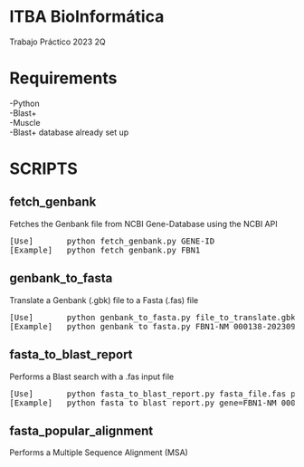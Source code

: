 # ITBA BioInformática
Trabajo Práctico 2023 2Q 

# Requirements
-Python \
-Blast+ \
-Muscle \
-Blast+ database already set up

# SCRIPTS
## fetch_genbank
Fetches the Genbank file from NCBI Gene-Database using the NCBI API 
<pre>
[Use]       python fetch_genbank.py GENE-ID
[Example]   python fetch_genbank.py FBN1
</pre>

## genbank_to_fasta
Translate a Genbank (.gbk) file to a Fasta (.fas) file 
<pre>
[Use]       python genbank_to_fasta.py file_to_translate.gbk
[Example]   python genbank_to_fasta.py FBN1-NM_000138-20230919203303.gbk
</pre>

## fasta_to_blast_report
Performs a Blast search with a .fas input file
<pre>
[Use]       python fasta_to_blast_report.py fasta_file.fas path_to_db
[Example]   python fasta_to_blast_report.py gene=FBN1-NM_000138-20230919203303.fas ../../ncbi-blast-2.14.1+/data/swissprot
</pre>

## fasta_popular_alignment
Performs a Multiple Sequence Alignment (MSA)